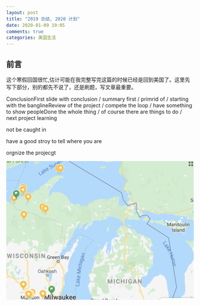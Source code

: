 ```yaml
---
layout: post
title: "2019 总结, 2020 计划"
date: 2020-01-09 19:05
comments: true
categories: 美国生活
---
```


## 前言

这个寒假回国很忙,估计可能在我完整写完这篇的时候已经是回到美国了。这里先写下部分，别的都先不说了，还是刷题，写文章最重要。

ConclusionFirst slide with conclusion / summary first / primrid of / starting with the banglineReview of the project / compete the loop / have something to show peopleDone the whole thing / of course there are things to do / next project learning



not be caught in

have a good stroy to tell where you are

orgnize the projecgt







<!--more-->



![Michigan Map](/images/NorthMichigan/NorthMichigan.png)

